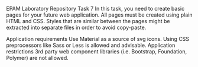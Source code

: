 EPAM Laboratory Repository Task 7
In this task, you need to create basic pages for your future web application. All pages must be created using plain HTML and CSS. Styles that are similar between the pages might be extracted into separate files in order to avoid copy-paste.

Application requirements
Use Material as a source of svg icons.
Using CSS preprocessors like Sass or Less is allowed and advisable.
Application restrictions
3rd party web component libraries (i.e. Bootstrap, Foundation, Polymer) are not allowed.
